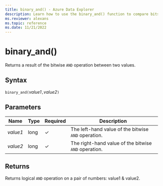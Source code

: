 ```yaml
---
title: binary_and() - Azure Data Explorer
description: Learn how to use the binary_and() function to compare bits in corresponding operands. 
ms.reviewer: alexans
ms.topic: reference
ms.date: 11/21/2022
---
```

# binary_and()

Returns a result of the bitwise `AND` operation between two values.

## Syntax

`binary_and(`*value1*`,`*value2*`)`

## Parameters

| Name | Type | Required | Description |
|--|--|--|--|
| *value1* | long | &check; | The left-hand value of the bitwise `AND` operation. |
| *value2* | long | &check; | The right-hand value of the bitwise `AND` operation. |

## Returns

Returns logical `AND` operation on a pair of numbers: value1 & value2.
